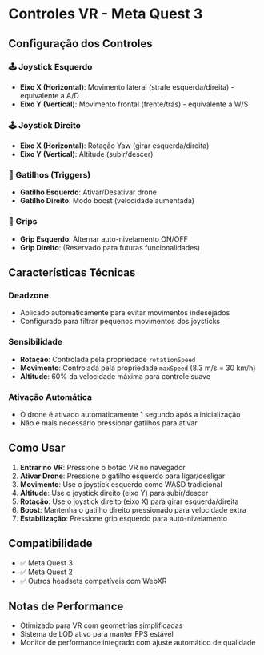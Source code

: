 # Controles VR - Meta Quest 3

## Configuração dos Controles

### 🕹️ Joystick Esquerdo

-   **Eixo X (Horizontal)**: Movimento lateral (strafe esquerda/direita) - equivalente a A/D
-   **Eixo Y (Vertical)**: Movimento frontal (frente/trás) - equivalente a W/S

### 🕹️ Joystick Direito

-   **Eixo X (Horizontal)**: Rotação Yaw (girar esquerda/direita)
-   **Eixo Y (Vertical)**: Altitude (subir/descer)

### 🎯 Gatilhos (Triggers)

-   **Gatilho Esquerdo**: Ativar/Desativar drone
-   **Gatilho Direito**: Modo boost (velocidade aumentada)

### 🤏 Grips

-   **Grip Esquerdo**: Alternar auto-nivelamento ON/OFF
-   **Grip Direito**: (Reservado para futuras funcionalidades)

## Características Técnicas

### Deadzone

-   Aplicado automaticamente para evitar movimentos indesejados
-   Configurado para filtrar pequenos movimentos dos joysticks

### Sensibilidade

-   **Rotação**: Controlada pela propriedade `rotationSpeed`
-   **Movimento**: Controlada pela propriedade `maxSpeed` (8.3 m/s = 30 km/h)
-   **Altitude**: 60% da velocidade máxima para controle suave

### Ativação Automática

-   O drone é ativado automaticamente 1 segundo após a inicialização
-   Não é mais necessário pressionar gatilhos para ativar

## Como Usar

1. **Entrar no VR**: Pressione o botão VR no navegador
2. **Ativar Drone**: Pressione o gatilho esquerdo para ligar/desligar
3. **Movimento**: Use o joystick esquerdo como WASD tradicional
4. **Altitude**: Use o joystick direito (eixo Y) para subir/descer
5. **Rotação**: Use o joystick direito (eixo X) para girar esquerda/direita
6. **Boost**: Mantenha o gatilho direito pressionado para velocidade extra
7. **Estabilização**: Pressione grip esquerdo para auto-nivelamento

## Compatibilidade

-   ✅ Meta Quest 3
-   ✅ Meta Quest 2
-   ✅ Outros headsets compatíveis com WebXR

## Notas de Performance

-   Otimizado para VR com geometrias simplificadas
-   Sistema de LOD ativo para manter FPS estável
-   Monitor de performance integrado com ajuste automático de qualidade
